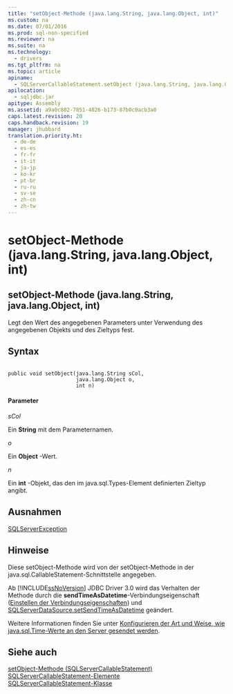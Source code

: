 ```yaml
---
title: "setObject-Methode (java.lang.String, java.lang.Object, int)"
ms.custom: na
ms.date: 07/01/2016
ms.prod: sql-non-specified
ms.reviewer: na
ms.suite: na
ms.technology: 
  - drivers
ms.tgt_pltfrm: na
ms.topic: article
apiname: 
  - SQLServerCallableStatement.setObject (java.lang.String, java.lang.Object, int)
apilocation: 
  - sqljdbc.jar
apitype: Assembly
ms.assetid: a9a0c802-7851-4826-b173-87b0c0acb3a0
caps.latest.revision: 20
caps.handback.revision: 19
manager: jhubbard
translation.priority.ht: 
  - de-de
  - es-es
  - fr-fr
  - it-it
  - ja-jp
  - ko-kr
  - pt-br
  - ru-ru
  - sv-se
  - zh-cn
  - zh-tw
---
```

# setObject-Methode (java.lang.String, java.lang.Object, int)
    
## setObject\-Methode \(java.lang.String, java.lang.Object, int\)  
 Legt den Wert des angegebenen Parameters unter Verwendung des angegebenen Objekts und des Zieltyps fest.  
  
## Syntax  
  
```  
  
public void setObject(java.lang.String sCol,  
                      java.lang.Object o,  
                      int n)  
```  
  
#### Parameter  
 *sCol*  
  
 Ein **String** mit dem Parameternamen.  
  
 *o*  
  
 Ein **Object** \-Wert.  
  
 *n*  
  
 Ein **int** \-Objekt, das den im java.sql.Types\-Element definierten Zieltyp angibt.  
  
## Ausnahmen  
 [SQLServerException](../content/SQLServerException-Class.md)  
  
## Hinweise  
 Diese setObject\-Methode wird von der setObject\-Methode in der java.sql.CallableStatement\-Schnittstelle angegeben.  
  
 Ab [!INCLUDE[ssNoVersion](../content/includes/ssNoVersion_md.md)] JDBC Driver 3.0 wird das Verhalten der Methode durch die **sendTimeAsDatetime**\-Verbindungseigenschaft \([Einstellen der Verbindungseigenschaften](../content/Setting-the-Connection-Properties.md)\) und [SQLServerDataSource.setSendTimeAsDatetime](../content/setSendTimeAsDatetime-Method--SQLServerDataSource-.md) geändert.  
  
 Weitere Informationen finden Sie unter [Konfigurieren der Art und Weise, wie java.sql.Time-Werte an den Server gesendet werden](../content/Configuring-How-java.sql.Time-Values-are-Sent-to-the-Server.md).  
  
## Siehe auch  
 [setObject-Methode &#40;SQLServerCallableStatement&#41;](../content/setObject-Method--SQLServerCallableStatement-.md)   
 [SQLServerCallableStatement-Elemente](../content/SQLServerCallableStatement-Members.md)   
 [SQLServerCallableStatement-Klasse](../content/SQLServerCallableStatement-Class.md)  
  
  